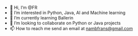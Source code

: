 - 👋 Hi, I’m @FR
- 👀 I’m interested in Python, Java, AI and Machine learning
- 🌱 I’m currently learning Ballerin
- 💞️ I’m looking to collaborate on Python or Java projects
- 📫 How to reach me send an email at nambfrans@gmail.com

<!---
FRcode-spicer/FRcode-spicer is a ✨ special ✨ repository because its `README.md` (this file) appears on your GitHub profile.
You can click the Preview link to take a look at your changes.
--->
